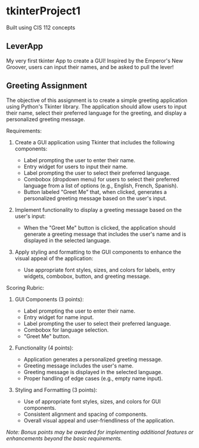 # tkinterProject1
Built using CIS 112 concepts

## LeverApp

My very first tkinter App to create a GUI!
Inspired by the Emperor's New Groover, users can input their names, and be asked to pull the lever!

## Greeting Assignment

The objective of this assignment is to create a 
simple greeting application using Python's Tkinter library. 
The application should allow users to input their name, 
select their preferred language for the greeting, 
and display a personalized greeting message.

Requirements:

1. Create a GUI application using Tkinter that includes the following components:
   - Label prompting the user to enter their name.
   - Entry widget for users to input their name.
   - Label prompting the user to select their preferred language.
   - Combobox (dropdown menu) for users to select their preferred language from a list of options (e.g., English, French, Spanish).
   - Button labeled "Greet Me" that, when clicked, generates a personalized greeting message based on the user's input.

2. Implement functionality to display a greeting message based on the user's input:
   - When the "Greet Me" button is clicked, the application should generate a greeting message that includes the user's name and is displayed in the selected language.

3. Apply styling and formatting to the GUI components to enhance the visual appeal of the application:
   - Use appropriate font styles, sizes, and colors for labels, entry widgets, combobox, button, and greeting message.

Scoring Rubric:

1. GUI Components (3 points):
   - Label prompting the user to enter their name.
   - Entry widget for name input.
   - Label prompting the user to select their preferred language.
   - Combobox for language selection.
   - "Greet Me" button.

2. Functionality (4 points):
   - Application generates a personalized greeting message.
   - Greeting message includes the user's name.
   - Greeting message is displayed in the selected language.
   - Proper handling of edge cases (e.g., empty name input).

3. Styling and Formatting (3 points):
   - Use of appropriate font styles, sizes, and colors for GUI components.
   - Consistent alignment and spacing of components.
   - Overall visual appeal and user-friendliness of the application.


*Note: Bonus points may be awarded for implementing additional features or enhancements beyond the basic requirements.*
